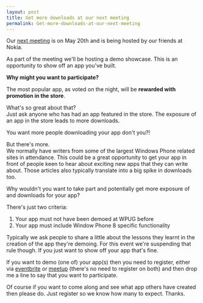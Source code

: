 ```yaml
---
layout: post
title: Get more downloads at our next meeting
permalink: Get-more-downloads-at-our-next-meeting
---
```


Our [next meeting](http://wpug31.eventbrite.com/) is on May 20th and is being hosted by our friends at Nokia.

As part of the meeting we'll be hosting a demo showcase. This is an opportunity to show off an app you've built.

**Why might you want to participate?**

The most popular app, as voted on the night, will be **rewarded with promotion in the store**.

What's so great about that?  
Just ask anyone who has had an app featured in the store. The exposure of an app in the store leads to more downloads.

You want more people downloading your app don't you?!

But there's more.  
We normally have writers from some of the largest Windows Phone related sites in attendance. This could be a great opportunity to get your app in front of people keen to hear about exciting new apps that they can write about. Those articles also typically translate into a big spike in downloads too.

Why wouldn't you want to take part and potentially get more exposure of and downloads for your app?

There's just two criteria:

1. Your app must not have been demoed at WPUG before
2. Your app must include Window Phone 8 specific functionality

Typically we ask people to share a little about the lessons they learnt in the creation of the app they're demoing. For this event we're suspending that rule though. If you just want to show off your app that's fine.

If you want to demo (one of) your app(s) then you need to register, either via [eventbrite](http://wpug31.eventbrite.com/) or [meetup](http://www.meetup.com/wpuguk/events/117227082/) (there's no need to register on both) and then drop me a line to say that you want to participate.

Of course if you want to come along and see what app others have created then please do. Just register so we know how many to expect. Thanks.
